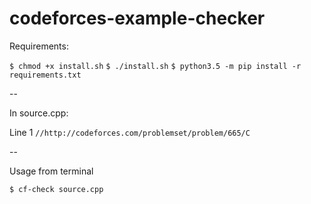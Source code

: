 # codeforces-example-checker
Requirements:

```$ chmod +x install.sh```
```$ ./install.sh```
```$ python3.5 -m pip install -r requirements.txt```

--

In source.cpp:

Line 1 ```//http://codeforces.com/problemset/problem/665/C```

--

Usage from terminal

```$ cf-check source.cpp```
